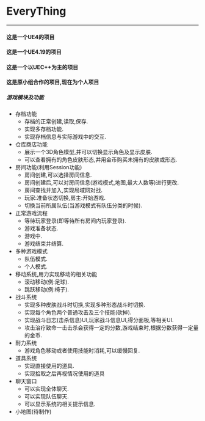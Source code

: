 # EveryThing

------

#### **这是一个UE4的项目**

#### **这是一个UE4.19的项目**

#### **这是一个以UEC++为主的项目**

#### **这是原小组合作的项目,现在为个人项目**

##### **游戏模块及功能**

- 存档功能 
    - 存档的正常创建,读取,保存.
    - 实现多存档功能.
    - 实现存档信息与实际游戏中的交互.
- 仓库商店功能
    - 展示一个3D角色模型,并可以切换显示角色及显示皮肤.
    - 可以查看拥有的角色皮肤形态,并用金币购买未拥有的皮肤或形态.
- 房间功能(利用Session功能)
    - 房间创建,可以选择房间信息.
    - 房间创建后,可以对房间信息(游戏模式,地图,最大人数等)进行更改.
    - 房间查找并加入,实现局域网对战.
    - 玩家:准备状态切换,房主:开始游戏.
    - 切换当前所属队伍(当游戏模式有队伍分类的时候).
- 正常游戏流程
    - 等待玩家登录(即等待所有房间内玩家登录).
    - 游戏准备状态.
    - 游戏中.
    - 游戏结束并结算.
- 多种游戏模式
    - 队伍模式.
    - 个人模式.
- 移动系统,用力实现移动的相关功能
    - 滚动移动(例:足球).
    - 跳跃移动(例:椅子).
- 战斗系统
    - 实现多种皮肤战斗时切换,实现多种形态战斗时切换.
    - 实现每个角色两个普通攻击及三个技能(砍掉).
	- 实现战斗日志(击杀信息)UI,玩家战斗信息UI,得分面板,等相关UI.
	- 攻击治疗致命一击击杀会获得一定的分数,游戏结束时,根据分数获得一定量的金币.
- 耐力系统
    - 游戏角色移动或者使用技能时消耗,可以缓慢回复.
- 道具系统
	- 实现直接使用的道具.
	- 实现拾取之后再视情况使用的道具
- 聊天窗口
    - 可以实现全体聊天.
    - 可以实现队伍聊天.
    - 可以显示系统的相关提示信息.
- 小地图(待制作)